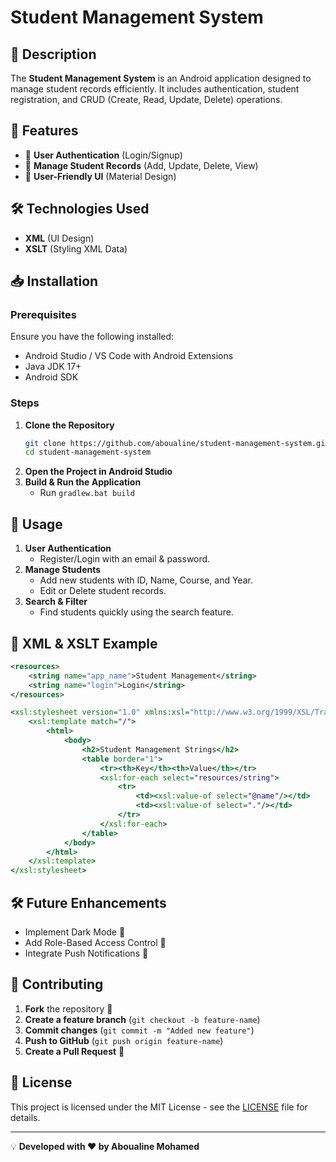 # Student Management System

## 📌 Description
The **Student Management System** is an Android application designed to manage student records efficiently. It includes authentication, student registration, and CRUD (Create, Read, Update, Delete) operations.

## 🚀 Features
- 🔑 **User Authentication** (Login/Signup)
- 📂 **Manage Student Records** (Add, Update, Delete, View)
- 🎨 **User-Friendly UI** (Material Design)

## 🛠 Technologies Used
- **XML** (UI Design)
- **XSLT** (Styling XML Data)

## 📥 Installation
### Prerequisites
Ensure you have the following installed:
- Android Studio / VS Code with Android Extensions
- Java JDK 17+
- Android SDK

### Steps
1. **Clone the Repository**
   ```sh
   git clone https://github.com/aboualine/student-management-system.git
   cd student-management-system
   ```
2. **Open the Project in Android Studio**
3. **Build & Run the Application**
   - Run `gradlew.bat build`

## 🔧 Usage
1. **User Authentication**
   - Register/Login with an email & password.
2. **Manage Students**
   - Add new students with ID, Name, Course, and Year.
   - Edit or Delete student records.
3. **Search & Filter**
   - Find students quickly using the search feature.

## 📜 XML & XSLT Example
```xml
<resources>
    <string name="app_name">Student Management</string>
    <string name="login">Login</string>
</resources>
```
```xslt
<xsl:stylesheet version="1.0" xmlns:xsl="http://www.w3.org/1999/XSL/Transform">
    <xsl:template match="/">
        <html>
            <body>
                <h2>Student Management Strings</h2>
                <table border="1">
                    <tr><th>Key</th><th>Value</th></tr>
                    <xsl:for-each select="resources/string">
                        <tr>
                            <td><xsl:value-of select="@name"/></td>
                            <td><xsl:value-of select="."/></td>
                        </tr>
                    </xsl:for-each>
                </table>
            </body>
        </html>
    </xsl:template>
</xsl:stylesheet>
```

## 🛠 Future Enhancements
- Implement Dark Mode 🌙
- Add Role-Based Access Control 🔐
- Integrate Push Notifications 📩

## 🤝 Contributing
1. **Fork** the repository 🍴
2. **Create a feature branch** (`git checkout -b feature-name`)
3. **Commit changes** (`git commit -m "Added new feature"`)
4. **Push to GitHub** (`git push origin feature-name`)
5. **Create a Pull Request** 🚀

## 📄 License
This project is licensed under the MIT License - see the [LICENSE](LICENSE) file for details.

---
💡 **Developed with ❤️ by Aboualine Mohamed**

